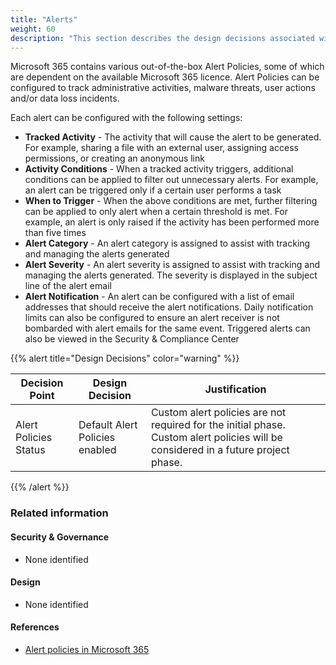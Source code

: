 ```yaml
---
title: "Alerts"
weight: 60
description: "This section describes the design decisions associated with Alerts Microsoft 365 security features for system(s) built using ASD's Blueprint for Secure Cloud."
---
```


Microsoft 365 contains various out-of-the-box Alert Policies, some of which are dependent on the available Microsoft 365 licence. Alert Policies can be configured to track administrative activities, malware threats, user actions and/or data loss incidents.

Each alert can be configured with the following settings:

* **Tracked Activity** - The activity that will cause the alert to be generated. For example, sharing a file with an external user, assigning access permissions, or creating an anonymous link
* **Activity Conditions** - When a tracked activity triggers, additional conditions can be applied to filter out unnecessary alerts. For example, an alert can be triggered only if a certain user performs a task
* **When to Trigger** - When the above conditions are met, further filtering can be applied to only alert when a certain threshold is met. For example, an alert is only raised if the activity has been performed more than five times
* **Alert Category** - An alert category is assigned to assist with tracking and managing the alerts generated
* **Alert Severity** - An alert severity is assigned to assist with tracking and managing the alerts generated. The severity is displayed in the subject line of the alert email
* **Alert Notification** - An alert can be configured with a list of email addresses that should receive the alert notifications. Daily notification limits can also be configured to ensure an alert receiver is not bombarded with alert emails for the same event. Triggered alerts can also be viewed in the Security & Compliance Center

{{% alert title="Design Decisions" color="warning" %}}

| Decision Point        | Design Decision                | Justification                                                                                                                     |
|-----------------------|--------------------------------|-----------------------------------------------------------------------------------------------------------------------------------|
| Alert Policies Status | Default Alert Policies enabled | Custom alert policies are not required for the initial phase. Custom alert policies will be considered in a future project phase. |

{{% /alert %}}

### Related information

#### Security & Governance

* None identified

#### Design

* None identified

#### References

* [Alert policies in Microsoft 365](https://docs.microsoft.com/microsoft-365/compliance/alert-policies?view=o365-worldwide)